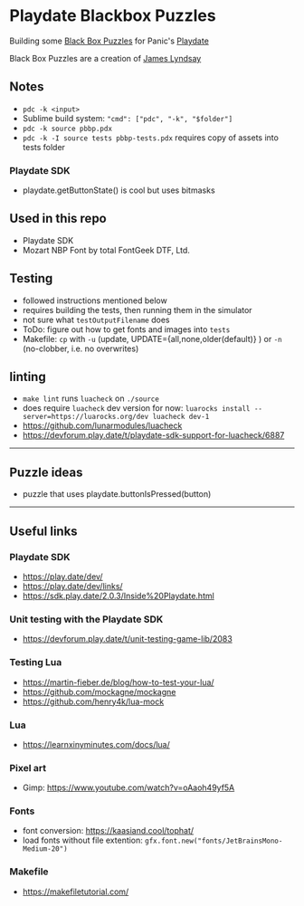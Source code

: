 # Playdate Blackbox Puzzles

Building some [Black Box Puzzles](http://blackboxpuzzles.workroomprds.com/) for Panic's [Playdate](https://play.date/)

Black Box Puzzles are a creation of [James Lyndsay](https://www.workroom-productions.com/)


## Notes
- `pdc -k <input>`
- Sublime build system: `"cmd": ["pdc", "-k", "$folder"]`
- `pdc -k source pbbp.pdx`
- `pdc -k -I source tests pbbp-tests.pdx` requires copy of assets into tests folder

### Playdate SDK
- playdate.getButtonState() is cool but uses bitmasks

## Used in this repo
- Playdate SDK
- Mozart NBP Font by total FontGeek DTF, Ltd.

## Testing
- followed instructions mentioned below
- requires building the tests, then running them in the simulator
- not sure what `testOutputFilename` does
- ToDo: figure out how to get fonts and images into `tests`
- Makefile: `cp` with `-u` (update, UPDATE={all,none,older(default)} ) or `-n` (no-clobber, i.e. no overwrites)

## linting
- `make lint` runs `luacheck` on `./source`
- does require `luacheck` dev version for now: `luarocks install --server=https://luarocks.org/dev luacheck dev-1`
- https://github.com/lunarmodules/luacheck
- https://devforum.play.date/t/playdate-sdk-support-for-luacheck/6887

---

## Puzzle ideas
- puzzle that uses playdate.buttonIsPressed(button)

---

## Useful links

### Playdate SDK
- https://play.date/dev/
- https://play.date/dev/links/
- https://sdk.play.date/2.0.3/Inside%20Playdate.html

### Unit testing with the Playdate SDK
- https://devforum.play.date/t/unit-testing-game-lib/2083

### Testing Lua
- https://martin-fieber.de/blog/how-to-test-your-lua/
- https://github.com/mockagne/mockagne
- https://github.com/henry4k/lua-mock

### Lua
- https://learnxinyminutes.com/docs/lua/

### Pixel art
- Gimp: https://www.youtube.com/watch?v=oAaoh49yf5A

### Fonts
- font conversion: https://kaasiand.cool/tophat/
- load fonts without file extention: `gfx.font.new("fonts/JetBrainsMono-Medium-20")`

### Makefile
- https://makefiletutorial.com/
